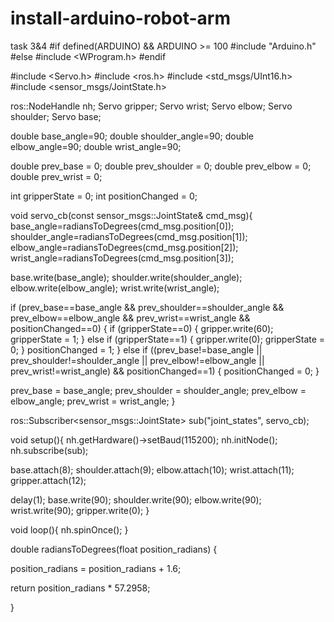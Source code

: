 # install-arduino-robot-arm
task 3&amp;4
#if defined(ARDUINO) && ARDUINO >= 100
  #include "Arduino.h"
#else
  #include <WProgram.h>
#endif

#include <Servo.h> 
#include <ros.h>
#include <std_msgs/UInt16.h>
#include <sensor_msgs/JointState.h>

ros::NodeHandle  nh;
Servo gripper;
Servo wrist;
Servo elbow;
Servo shoulder;
Servo base;

double base_angle=90;
double shoulder_angle=90;
double elbow_angle=90;
double wrist_angle=90;

double prev_base = 0;
double prev_shoulder = 0;
double prev_elbow = 0;
double prev_wrist = 0;

int gripperState = 0;
int positionChanged = 0;

void servo_cb(const sensor_msgs::JointState& cmd_msg){
  base_angle=radiansToDegrees(cmd_msg.position[0]);
  shoulder_angle=radiansToDegrees(cmd_msg.position[1]);
  elbow_angle=radiansToDegrees(cmd_msg.position[2]);
  wrist_angle=radiansToDegrees(cmd_msg.position[3]);
  
  base.write(base_angle);
  shoulder.write(shoulder_angle);
  elbow.write(elbow_angle);
  wrist.write(wrist_angle);

  if (prev_base==base_angle && prev_shoulder==shoulder_angle && prev_elbow==elbow_angle && prev_wrist==wrist_angle && positionChanged==0)
  {
    if (gripperState==0)
    {
      gripper.write(60);
      gripperState = 1;
    }
    else if (gripperState==1)
    {
      gripper.write(0);
      gripperState = 0;
    }
    positionChanged = 1;
  }
  else if ((prev_base!=base_angle || prev_shoulder!=shoulder_angle || prev_elbow!=elbow_angle || prev_wrist!=wrist_angle) && positionChanged==1)
  {
    positionChanged = 0;
  }

  prev_base = base_angle;
  prev_shoulder = shoulder_angle;
  prev_elbow = elbow_angle;
  prev_wrist = wrist_angle;
}


ros::Subscriber<sensor_msgs::JointState> sub("joint_states", servo_cb);

void setup(){
  nh.getHardware()->setBaud(115200);
  nh.initNode();
  nh.subscribe(sub);

  base.attach(8);
  shoulder.attach(9); 
  elbow.attach(10);
  wrist.attach(11);
  gripper.attach(12); 

  delay(1);
  base.write(90);
  shoulder.write(90);
  elbow.write(90);
  wrist.write(90);
  gripper.write(0);
}

void loop(){
  nh.spinOnce();
}

double radiansToDegrees(float position_radians)
{

  position_radians = position_radians + 1.6;

  return position_radians * 57.2958;

}
